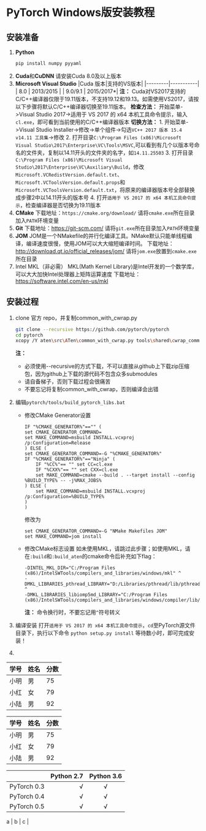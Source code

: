# PyTorch Windows版安装教程

## 安装准备
1. **Python**
    ```bash
    pip install numpy pyyaml
    ```
2. **Cuda**和**CuDNN**
    请安装Cuda 8.0及以上版本
3. **Microsoft Visual Studio**
    |Cuda 版本|支持的VS版本|
    |---------|-----------|
    |   8.0   | 2013/2015 |
    | 9.0/9.1 | 2015/2017*|
    **注：** Cuda对VS2017支持的C/C++编译器仅限于19.11版本，不支持19.12和19.13。如需使用VS2017，请按以下步骤将默认C/C++编译器切换至19.11版本。
    **检查方法：** 开始菜单->Visual Studio 2017->适用于 VS 2017 的 x64 本机工具命令提示，输入`cl.exe`，即可看到当前使用的C/C++编译器版本
    **切换方法：**
        1. 开始菜单->Visual Studio Installer->修改->单个组件->勾选`VC++ 2017 版本 15.4 v14.11 工具集`->修改
        2. 打开目录`C:\Program Files (x86)\Microsoft Visual Studio\2017\Enterprise\VC\Tools\MSVC`,可以看到有几个以版本号命名的文件夹，复制以14.11开头的文件夹的名字，如`14.11.25503`
        3. 打开目录`C:\Program Files (x86)\Microsoft Visual Studio\2017\Enterprise\VC\Auxiliary\Build`，修改`Microsoft.VCRedistVersion.default.txt`、`Microsoft.VCToolsVersion.default.props`和`Microsoft.VCToolsVersion.default.txt`，将原来的编译器版本号全部替换成步骤2中以14.11开头的版本号
        4. 打开`适用于 VS 2017 的 x64 本机工具命令提示`，检查编译器是否切换为19.11版本
4. **CMake**
    下载地址：`https://cmake.org/download/`
    请将`cmake.exe`所在目录加入`PATH`环境变量
5. **Git**
    下载地址：<https://git-scm.com/>
    请将`git.exe`所在目录加入`PATH`环境变量
6. **JOM**
    JOM是一个NMakefile的并行化编译工具。NMake默认只能单线程编译，编译速度很慢，使用JOM可以大大缩短编译时间。
    下载地址：<http://download.qt.io/official_releases/jom/>
    请将`jom.exe`放置到`cmake.exe`所在目录
7. Intel MKL（非必需）
    MKL(Math Kernel Library)是Intel开发的一个数学库，可以大大加快Intel处理器上矩阵运算速度
    下载地址：<https://software.intel.com/en-us/mkl>

## 安装过程
1. clone 官方 repo，并复制common_with_cwrap.py
    ```bash
    git clone --recursive https://github.com/pytorch/pytorch
    cd pytorch
    xcopy /Y aten\src\ATen\common_with_cwrap.py tools\shared\cwrap_common.py
    ```
    **注：**
    - 必须使用--recursive的方式下载，不可以直接从github上下载zip压缩包，因为github上下载的源代码不包含众多submodules
    - 请自备梯子，否则下载过程会很痛苦
    - 不要忘记将复制common_with_cwrap，否则编译会出错

2. 编辑`pytorch/tools/build_pytorch_libs.bat`
    - 修改CMake Generator设置
        ```
        IF "%CMAKE_GENERATOR%"=="" (
        set CMAKE_GENERATOR_COMMAND=
        set MAKE_COMMAND=msbuild INSTALL.vcxproj /p:Configuration=Release
        ) ELSE (
        set CMAKE_GENERATOR_COMMAND=-G "%CMAKE_GENERATOR%"
        IF "%CMAKE_GENERATOR%"=="Ninja" (
            IF "%CC%"== "" set CC=cl.exe
            IF "%CXX%"== "" set CXX=cl.exe
            set MAKE_COMMAND=cmake --build . --target install --config %BUILD_TYPE% -- -j%MAX_JOBS%
        ) ELSE (
            set MAKE_COMMAND=msbuild INSTALL.vcxproj /p:Configuration=%BUILD_TYPE%
        )
        )
        ```
        修改为
        ```
        set CMAKE_GENERATOR_COMMAND=-G "NMake Makefiles JOM"
        set MAKE_COMMAND=jom install
        ```
    * 修改CMake标志设置
        如未使用MKL，请跳过此步骤；如使用MKL，请在`:build`和`:build_aten`的cmake命令后补充如下flag：
        ```
        -DINTEL_MKL_DIR="C:/Program Files (x86)/IntelSWTools/compilers_and_libraries/windows/mkl" ^
        -DMKL_LIBRARIES_pthread_LIBRARY="D:/Libraries/pthread/lib/pthreadVC2.lib" ^
        -DMKL_LIBRARIES_libiomp5md_LIBRARY="C:/Program Files (x86)/IntelSWTools/compilers_and_libraries/windows/compiler/lib/intel64/libiomp5md.lib"
        ```
        **注：** 命令换行时，不要忘记用`^`符号转义
3. 编译安装
        打开`适用于 VS 2017 的 x64 本机工具命令提示`，`cd`至PyTorch源文件目录下，执行以下命令
        ```
        python setup.py install
        ```
        等待数小时，即可完成安装！
        
4. 
|学号|姓名|分数|
|-|-|-|
|小明|男|75|
|小红|女|79|
|小陆|男|92|  
  
学号|姓名|分数
-|-|-
小明|男|75
小红|女|79
小陆|男|92

|             | Python 2.7 | Python 3.6 |
|:------------|-----------:|:----------:| 
| PyTorch 0.3 |      √     |      √     |
| PyTorch 0.4 |      √     |      √     |
| PyTorch 0.5 |      √     |      √     |

a | b | c |
